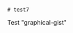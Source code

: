                                                                                                                                                                                                                                                                                                                                                                                                                                                                                                                                                                                                          # test7
Test "graphical-gist"
